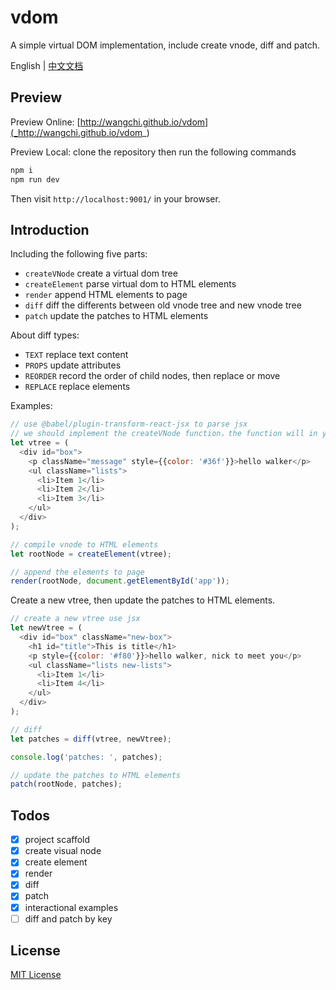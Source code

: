 # vdom

A simple virtual DOM implementation, include create vnode, diff and patch.

English | [中文文档](./README_zh_cn.md)

## Preview

Preview Online: [http://wangchi.github.io/vdom](_http://wangchi.github.io/vdom_)

Preview Local: clone the repository then run the following commands

```bash
npm i
npm run dev
```

Then visit `http://localhost:9001/` in your browser.

## Introduction

Including the following five parts:

+ `createVNode` create a virtual dom tree
+ `createElement` parse virtual dom to HTML elements
+ `render` append HTML elements to page
+ `diff` diff the differents between old vnode tree and new vnode tree
+ `patch` update the patches to HTML elements

About diff types:

+ `TEXT` replace text content
+ `PROPS` update attributes
+ `REORDER` record the order of child nodes, then replace or move
+ `REPLACE` replace elements


Examples:
```js
// use @babel/plugin-transform-react-jsx to parse jsx
// we should implement the createVNode function，the function will in your define
let vtree = (
  <div id="box">
    <p className="message" style={{color: '#36f'}}>hello walker</p>
    <ul className="lists">
      <li>Item 1</li>
      <li>Item 2</li>
      <li>Item 3</li>
    </ul>
  </div>
);

// compile vnode to HTML elements
let rootNode = createElement(vtree);

// append the elements to page
render(rootNode, document.getElementById('app'));
```

Create a new vtree, then update the patches to HTML elements.

```js
// create a new vtree use jsx
let newVtree = (
  <div id="box" className="new-box">
    <h1 id="title">This is title</h1>
    <p style={{color: '#f80'}}>hello walker, nick to meet you</p>
    <ul className="lists new-lists">
      <li>Item 1</li>
      <li>Item 4</li>
    </ul>
  </div>
);

// diff
let patches = diff(vtree, newVtree);

console.log('patches: ', patches);

// update the patches to HTML elements
patch(rootNode, patches);
```

## Todos

- [x] project scaffold
- [x] create visual node
- [x] create element
- [x] render
- [x] diff
- [x] patch
- [x] interactional examples
- [ ] diff and patch by key

## License

[MIT License](./LICENSE)
